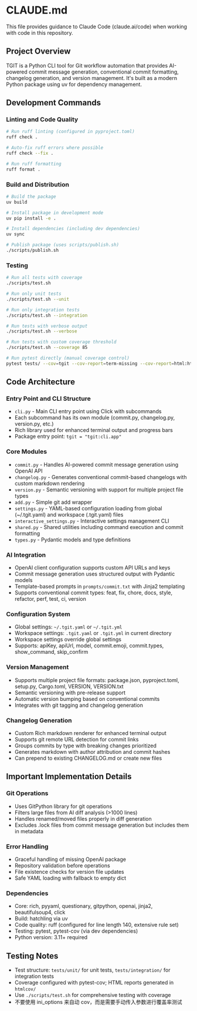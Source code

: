 # CLAUDE.md

This file provides guidance to Claude Code (claude.ai/code) when working with code in this repository.

## Project Overview

TGIT is a Python CLI tool for Git workflow automation that provides AI-powered commit message generation, conventional commit formatting, changelog generation, and version management. It's built as a modern Python package using uv for dependency management.

## Development Commands

### Linting and Code Quality

```bash
# Run ruff linting (configured in pyproject.toml)
ruff check .

# Auto-fix ruff errors where possible
ruff check --fix .

# Run ruff formatting
ruff format .
```

### Build and Distribution

```bash
# Build the package
uv build

# Install package in development mode
uv pip install -e .

# Install dependencies (including dev dependencies)
uv sync

# Publish package (uses scripts/publish.sh)
./scripts/publish.sh
```

### Testing

```bash
# Run all tests with coverage
./scripts/test.sh

# Run only unit tests
./scripts/test.sh --unit

# Run only integration tests  
./scripts/test.sh --integration

# Run tests with verbose output
./scripts/test.sh --verbose

# Run tests with custom coverage threshold
./scripts/test.sh --coverage 85

# Run pytest directly (manual coverage control)
pytest tests/ --cov=tgit --cov-report=term-missing --cov-report=html:htmlcov
```

## Code Architecture

### Entry Point and CLI Structure

- `cli.py` - Main CLI entry point using Click with subcommands
- Each subcommand has its own module (commit.py, changelog.py, version.py, etc.)
- Rich library used for enhanced terminal output and progress bars
- Package entry point: `tgit = "tgit:cli.app"`

### Core Modules

- `commit.py` - Handles AI-powered commit message generation using OpenAI API
- `changelog.py` - Generates conventional commit-based changelogs with custom markdown rendering
- `version.py` - Semantic versioning with support for multiple project file types
- `add.py` - Simple git add wrapper
- `settings.py` - YAML-based configuration loading from global (~/.tgit.yaml) and workspace (.tgit.yaml) files
- `interactive_settings.py` - Interactive settings management CLI
- `shared.py` - Shared utilities including command execution and commit formatting
- `types.py` - Pydantic models and type definitions

### AI Integration

- OpenAI client configuration supports custom API URLs and keys
- Commit message generation uses structured output with Pydantic models
- Template-based prompts in `prompts/commit.txt` with Jinja2 templating
- Supports conventional commit types: feat, fix, chore, docs, style, refactor, perf, test, ci, version

### Configuration System

- Global settings: `~/.tgit.yaml` or `~/.tgit.yml`
- Workspace settings: `.tgit.yaml` or `.tgit.yml` in current directory
- Workspace settings override global settings
- Supports: apiKey, apiUrl, model, commit.emoji, commit.types, show_command, skip_confirm

### Version Management

- Supports multiple project file formats: package.json, pyproject.toml, setup.py, Cargo.toml, VERSION, VERSION.txt
- Semantic versioning with pre-release support
- Automatic version bumping based on conventional commits
- Integrates with git tagging and changelog generation

### Changelog Generation

- Custom Rich markdown renderer for enhanced terminal output
- Supports git remote URL detection for commit links
- Groups commits by type with breaking changes prioritized
- Generates markdown with author attribution and commit hashes
- Can prepend to existing CHANGELOG.md or create new files

## Important Implementation Details

### Git Operations

- Uses GitPython library for git operations
- Filters large files from AI diff analysis (>1000 lines)
- Handles renamed/moved files properly in diff generation
- Excludes .lock files from commit message generation but includes them in metadata

### Error Handling

- Graceful handling of missing OpenAI package
- Repository validation before operations
- File existence checks for version file updates
- Safe YAML loading with fallback to empty dict

### Dependencies

- Core: rich, pyyaml, questionary, gitpython, openai, jinja2, beautifulsoup4, click
- Build: hatchling via uv
- Code quality: ruff (configured for line length 140, extensive rule set)
- Testing: pytest, pytest-cov (via dev dependencies)
- Python version: 3.11+ required

## Testing Notes

- Test structure: `tests/unit/` for unit tests, `tests/integration/` for integration tests
- Coverage configured with pytest-cov; HTML reports generated in `htmlcov/`
- Use `./scripts/test.sh` for comprehensive testing with coverage
- 不要使用 ini_options 来自动 cov，而是需要手动传入参数进行覆盖率测试
